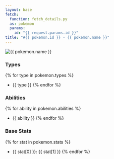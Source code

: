 ```yaml
---
layout: base
fetch:
  function: fetch_details.py
  as: pokemon
  params:
    id: "{{ request.params.id }}"
title: "#{{ pokemon.id }} - {{ pokemon.name }}"
---
```


<img src="{{ pokemon.image }}" alt="{{ pokemon.name }}" />

### Types

{% for type in pokemon.types %}
- {{ type }}
{% endfor %}

### Abilities

{% for ability in pokemon.abilities %}
- {{ ability }}
{% endfor %}

### Base Stats

{% for stat in pokemon.stats %}
- {{ stat[0] }}: {{ stat[1] }}
{% endfor %}
